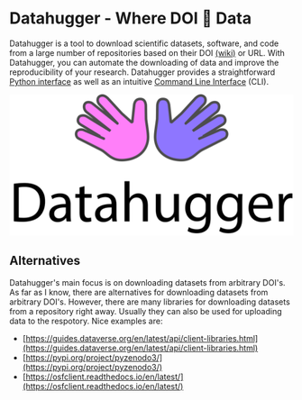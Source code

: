 # Datahugger - Where DOI 👐 Data

Datahugger is a tool to download scientific datasets, software, and code from
a large number of repositories based on their DOI [(wiki)](https://en.wikipedia.org/wiki/Digital_object_identifier) or URL. With
Datahugger, you can automate the downloading of data and improve the
reproducibility of your research. Datahugger provides a straightforward
[Python interface](#download-with-python) as well as an intuitive
[Command Line Interface](#download-with-command-line) (CLI).

<p align="center">
  <img alt="Datahugger - Where DOI hugs data" src="../images/datahugger_repo.svg">
</p>

## Alternatives

Datahugger's main focus is on downloading datasets from arbitrary DOI's. As
far as I know, there are alternatives for downloading datasets from arbitrary
DOI's. However, there are many libraries for downloading datasets from a
repository right away. Usually they can also be used for uploading data to
the respotory. Nice examples are:

- [https://guides.dataverse.org/en/latest/api/client-libraries.html](https://guides.dataverse.org/en/latest/api/client-libraries.html)
- [https://pypi.org/project/pyzenodo3/](https://pypi.org/project/pyzenodo3/)
- [https://osfclient.readthedocs.io/en/latest/](https://osfclient.readthedocs.io/en/latest/)
